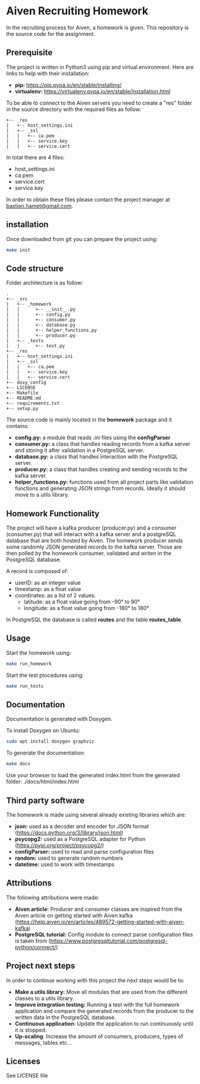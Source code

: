 # Aiven Recruiting Homework
In the recruiting process for Aiven, a homework is given. This repository is the source code for the assignment. 

## Prerequisite

The project is written in Python3 using pip and virtual environment. Here are links to help with their installation:
* **pip:** https://pip.pypa.io/en/stable/installing/
* **virtualenv:** https://virtualenv.pypa.io/en/stable/installation.html

To be able to connect to the Aiven servers you need to create a "res" folder in the source directory with the required files as follow:
```
+-- _res
|   +-- host_settings.ini
|   +-- _ssl
|   |	+-- ca.pem
|   |	+-- service.key
|   |	+-- service.cert
```

In total there are 4 files: 
* host\_settings.ini
* ca.pem
* service.cert
* service.key

In order to obtain these files please contact the project manager at bastien.hamet@gmail.com.

## installation

Once downloaded from git you can prepare the project using:
```bash
make init
```

## Code structure 
Folder architecture is as follow:

```
.
+-- _src
|   +-- _homework
|   |      +-- __init__.py
|   |      +-- config.py
|   |      +-- consumer.py
|   |      +-- database.py
|   |      +-- helper_functions.py
|   |      +-- producer.py
|   +-- _tests
|   |      +-- test.py
+-- _res
|   +-- host_settings.ini
|   +-- _ssl
|   |	+-- ca.pem
|   |	+-- service.key
|   |	+-- service.cert
+-- doxy_config
+-- LICENSE
+-- Makefile
+-- README.md
+-- requirements.txt
+-- setup.py
```
The source code is mainly located in the **homework** package and it contains:
* **config.py:** a module that reads .ini files using the **configParser**
* **consumer.py:** a class that handles reading records from a kafka server and storing it after validation in a PostgreSQL server.
* **database.py:** a class that handles interaction with the PostgreSQL server.
* **producer.py:** a class that handles creating and sending records to the kafka server.
* **helper\_functions.py:** functions used from all project parts like validation functions and generating JSON strings from records. Ideally it should move to a utils library.

## Homework Functionality

The project will have a kafka producer (producer.py) and a consumer (consumer.py) that will interact with a kafka server and a postgreSQL database that are both hosted by Aiven. 
The homework producer sends some randomly JSON generated records to the kafka server. 
Those are then polled by the homework consumer, validated and writen in the PostgreSQL database. 

A record is composed of:
* userID: as an integer value
* timestamp: as a float value
* coordinates: as a list of 2 values:
	* latitude: as a float value going from -90° to 90°
 	* longitude: as a float value going from -180° to 180°

In PostgreSQL the database is called **routes** and the table **routes\_table**. 

## Usage
Start the homework using:
```bash
make run_homework
```

Start the test ptocedures using:
```bash
make run_tests
```

## Documentation
Documentation is generated with Doxygen. 

To install Doxygen on Ubuntu:
```bash
sudo apt install doxygen graphviz
```

To generate the documentation:
```bash
make docs
```

Use your browser to load the generated index.html from the generated folder: ./docs/html/index.html


## Third party software

The homework is made using several already existing libraries which are:
* **json:** used as a decoder and encoder for JSON format (https://docs.python.org/3/library/json.html)
* **psycopg2:** used as a PostgreSQL adapter for Python (https://pypi.org/project/psycopg2/)
* **configParser:** used to read and parse configuration files
* **random:** used to generate random numbers 
* **datetime:** used to work with timestamps 

## Attributions

The following attributions were made:
* **Aiven article:** Producer and consumer classes are inspired from the Aiven article on getting started with Aiven kafka (https://help.aiven.io/en/articles/489572-getting-started-with-aiven-kafka)
* **PostgreSQL tutorial:** Config module to connect parse configuration files is taken from (https://www.postgresqltutorial.com/postgresql-python/connect/) 

## Project next steps
In order to continue working with this project the next steps would be to:
* **Make a utils library:** Move all modules that are used from the different classes to a utils library.
* **Improve integration testing:** Running a test with the full homework application and compare the generated records from the producer to the written data in the PostgreSQL database.
* **Continuous application**: Update the application to run continuously until it is stopped. 
* **Up-scaling**: Increase the amount of consumers, producers, types of messages, tables etc...

## Licenses
See LICENSE file

